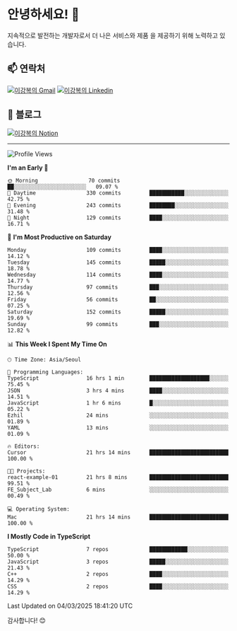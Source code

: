 # 안녕하세요! 👋

지속적으로 발전하는 개발자로서 더 나은 서비스와 제품
을 제공하기 위해 노력하고 있습니다.

## 📫 연락처
[![이강복의 Gmail](https://img.shields.io/badge/Gmail-D14836?style=for-the-badge&logo=gmail&logoColor=white)](mailto:pmmm114@gmail.com)
[![이강복의 Linkedin](https://img.shields.io/badge/LinkedIn-0077B5?style=for-the-badge&logo=linkedin&logoColor=white)](https://www.linkedin.com/in/lkb0297)

## 📝 블로그
[![이강복의 Notion](https://img.shields.io/badge/Notion-000000?style=for-the-badge&logo=notion&logoColor=white)](https://pmmm114.notion.site/)

---
<!--START_SECTION:waka-->
![Profile Views](http://img.shields.io/badge/Profile%20Views-1-blue)

**I'm an Early 🐤** 

```text
🌞 Morning                70 commits          ██░░░░░░░░░░░░░░░░░░░░░░░   09.07 % 
🌆 Daytime                330 commits         ███████████░░░░░░░░░░░░░░   42.75 % 
🌃 Evening                243 commits         ████████░░░░░░░░░░░░░░░░░   31.48 % 
🌙 Night                  129 commits         ████░░░░░░░░░░░░░░░░░░░░░   16.71 % 
```
📅 **I'm Most Productive on Saturday** 

```text
Monday                   109 commits         ████░░░░░░░░░░░░░░░░░░░░░   14.12 % 
Tuesday                  145 commits         █████░░░░░░░░░░░░░░░░░░░░   18.78 % 
Wednesday                114 commits         ████░░░░░░░░░░░░░░░░░░░░░   14.77 % 
Thursday                 97 commits          ███░░░░░░░░░░░░░░░░░░░░░░   12.56 % 
Friday                   56 commits          ██░░░░░░░░░░░░░░░░░░░░░░░   07.25 % 
Saturday                 152 commits         █████░░░░░░░░░░░░░░░░░░░░   19.69 % 
Sunday                   99 commits          ███░░░░░░░░░░░░░░░░░░░░░░   12.82 % 
```


📊 **This Week I Spent My Time On** 

```text
🕑︎ Time Zone: Asia/Seoul

💬 Programming Languages: 
TypeScript               16 hrs 1 min        ███████████████████░░░░░░   75.45 % 
JSON                     3 hrs 4 mins        ████░░░░░░░░░░░░░░░░░░░░░   14.51 % 
JavaScript               1 hr 6 mins         █░░░░░░░░░░░░░░░░░░░░░░░░   05.22 % 
Ezhil                    24 mins             ░░░░░░░░░░░░░░░░░░░░░░░░░   01.89 % 
YAML                     13 mins             ░░░░░░░░░░░░░░░░░░░░░░░░░   01.09 % 

🔥 Editors: 
Cursor                   21 hrs 14 mins      █████████████████████████   100.00 % 

🐱‍💻 Projects: 
react-example-01         21 hrs 8 mins       █████████████████████████   99.51 % 
FE_Subject_Lab           6 mins              ░░░░░░░░░░░░░░░░░░░░░░░░░   00.49 % 

💻 Operating System: 
Mac                      21 hrs 14 mins      █████████████████████████   100.00 % 
```

**I Mostly Code in TypeScript** 

```text
TypeScript               7 repos             ████████████░░░░░░░░░░░░░   50.00 % 
JavaScript               3 repos             █████░░░░░░░░░░░░░░░░░░░░   21.43 % 
C++                      2 repos             ████░░░░░░░░░░░░░░░░░░░░░   14.29 % 
CSS                      2 repos             ████░░░░░░░░░░░░░░░░░░░░░   14.29 % 
```




 Last Updated on 04/03/2025 18:41:20 UTC
<!--END_SECTION:waka-->

감사합니다! 😊
